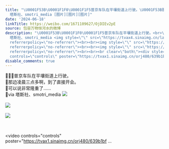 ```yaml
---
title: "\U0001F53B\U0001F1F0\U0001F1F5普京车队在平壤街道上行驶。\U0001F53B那边凌晨三点多啊，到了直接开会。\U0001F53B可以说非常隆重了……\U0001F53Bvia
  塔斯社、smotri_media [图片][图片][图片]"
date: '2024-06-18'
linkTitle: https://weibo.com/1671109627/OjDIEv2pE
source: 包容万物恒河水的微博
description: "\U0001F53B\U0001F1F0\U0001F1F5普京车队在平壤街道上行驶。<br>\U0001F53B那边凌晨三点多啊，到了直接开会。<br>\U0001F53B可以说非常隆重了……<br>\U0001F53Bvia
  塔斯社、smotri_media <img style=\"\" src=\"https://tvax4.sinaimg.cn/large/639b1bfbly1hqu2xnd7azj20ja0aun2e.jpg\"
  referrerpolicy=\"no-referrer\"><br><br><img style=\"\" src=\"https://tvax4.sinaimg.cn/large/639b1bfbly1hqu2xs59u1j20j109x42x.jpg\"
  referrerpolicy=\"no-referrer\"><br><br><img style=\"\" src=\"https://tvax2.sinaimg.cn/large/639b1bfbly1hqu2xxxej3j20j50at79l.jpg\"
  referrerpolicy=\"no-referrer\"><br><br><br clear=\"both\"><div style=\"clear: both\"></div><video
  controls=\"controls\" poster=\"https://tvax1.sinaimg.cn/orj480/639b1bf ..."
disable_comments: true
---
```

🔻🇰🇵普京车队在平壤街道上行驶。<br>🔻那边凌晨三点多啊，到了直接开会。<br>🔻可以说非常隆重了……<br>🔻via 塔斯社、smotri_media <img style="" src="https://tvax4.sinaimg.cn/large/639b1bfbly1hqu2xnd7azj20ja0aun2e.jpg" referrerpolicy="no-referrer"><br><br><img style="" src="https://tvax4.sinaimg.cn/large/639b1bfbly1hqu2xs59u1j20j109x42x.jpg" referrerpolicy="no-referrer"><br><br><img style="" src="https://tvax2.sinaimg.cn/large/639b1bfbly1hqu2xxxej3j20j50at79l.jpg" referrerpolicy="no-referrer"><br><br><br clear="both"><div style="clear: both"></div><video controls="controls" poster="https://tvax1.sinaimg.cn/orj480/639b1bf ...